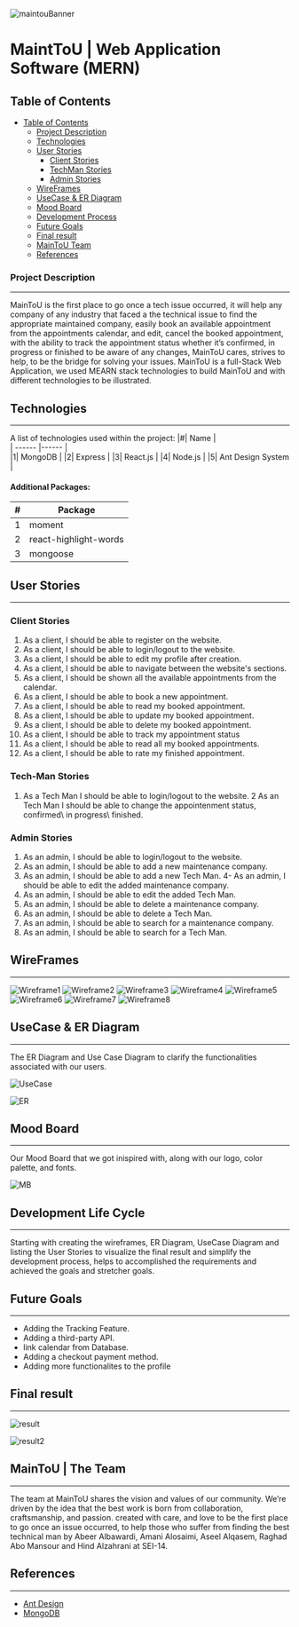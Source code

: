 ![maintouBanner](./frontend/src/images/ReadmeImages/maintouBanner.png)

# MaintToU | Web Application Software (MERN)
## Table of Contents
- [Table of Contents](#table-of-contents)
  - [Project Description](#project-description)
  - [Technologies](#technologies)
  - [User Stories](#user-stories)
    - [Client Stories](#Client-stories)
    - [TechMan Stories](#TechMan-stories)
    - [Admin Stories](#Admin-stories)
  - [WireFrames](#wireframes)
  - [UseCase & ER Diagram](#usecase--er-diagram)
  - [Mood Board](#mood-board)
  - [Development Process](#development-process)
  - [Future Goals](#future-goals)
  - [Final result](#final-result)
  - [MainToU Team](#flancer-team)
  - [References](#references)
### Project Description
***
MainToU is the first place to go once a tech issue occurred, it will help any company of any industry that faced a the technical issue to find the appropriate maintained company, easily book an available appointment from the appointments calendar, and edit, cancel the booked appointment, with the ability to track the appointment status whether it’s confirmed, in progress or finished to be aware of any changes, MainToU cares, strives to help, to be the bridge for solving your issues. MainToU is a full-Stack Web Application, we used MEARN stack technologies to build MainToU and with different technologies to be illustrated.

## Technologies
***
A list of technologies used within the project:
|#| Name |  
| ------ |------ |  
|1| MongoDB | 
|2| Express |
|3| React.js |
|4| Node.js |
|5| Ant Design System |

#### Additional Packages:
|#| Package |  
| ------ |------ |  
|1| moment | 
|2| react-highlight-words |
|3| mongoose |




## User Stories
***
### Client Stories
1. As a client, I should be able to register on the website.
2.  As a client, I should be able to login/logout to the website.
3.  As a client, I should be able to edit my profile after creation.
4. As a client, I should be able to navigate between the website's sections.
5.  As a client, I should be shown all the available appointments from the calendar.
6.  As a client, I should be able to book a new appointment.
7.  As a client, I should be able to read my booked appointment.
8.  As a client, I should be able to update my booked appointment.
9.  As a client, I should be able to delete my booked appointment.
10.  As a client, I should be able to track my appointment status
11.  As a client, I should be able to read all my booked appointments.
12.  As a client, I should be able to rate my finished appointment.
 ### Tech-Man Stories

1. As a Tech Man I should be able to login/logout to the website.
2 As an Tech Man I should be able to change the appointenment status, confirmed\ in progress\ finished. 

### Admin Stories

1.  As an admin, I should be able to login/logout to the website.
2.  As an admin, I should be able to add a new maintenance company.
3.  As an admin, I should be able to add a new Tech Man.
4-  As an admin, I should be able to edit the added maintenance company.
5.  As an admin, I should be able to edit the added Tech Man.
6.  As an admin, I should be able to delete a maintenance company.
7.  As an admin, I should be able to delete a Tech Man.
8.  As an admin, I should be able to search for a maintenance company.
9.  As an admin, I should be able to search for a Tech Man.
## WireFrames
***
![Wireframe1](./frontend/src/images/ReadmeImages/home.png)
![Wireframe2](./frontend/src/images/ReadmeImages/Calender.png)
![Wireframe3](./frontend/src/images/ReadmeImages/login.png)
![Wireframe4](./frontend/src/images/ReadmeImages/profile.png)
![Wireframe5](./frontend/src/images/ReadmeImages/signup.png)
![Wireframe6](./frontend/src/images/ReadmeImages/track.png)
![Wireframe7](./frontend/src/images/ReadmeImages/addmaincompany.png)
![Wireframe8](./frontend/src/images/ReadmeImages/addtechnicalman.png)

## UseCase & ER Diagram
***
The ER Diagram and Use Case Diagram to clarify the functionalities associated with our users.

![UseCase](./frontend/src/images/ReadmeImages/UC.png)

![ER](./frontend/src/images/ReadmeImages/ER.png)

## Mood Board
***
Our Mood Board that we got inispired with, along with our logo, color palette, and fonts.

![MB](./frontend/src/images/ReadmeImages/maintoMB.png)

## Development Life Cycle
***
Starting with creating the wireframes, ER Diagram, UseCase Diagram and listing the User Stories to visualize the final result and simplify the development process, helps to accomplished the requirements and achieved the goals and stretcher goals.

## Future Goals
***
- Adding the Tracking Feature.
- Adding a third-party API.
- link calendar from Database.
- Adding a checkout payment method.
- Adding more functionalites to the profile

## Final result
***
![result](./frontend/src/images/ReadmeImages/MainToU.gif)

![result2](./frontend/src/images/ReadmeImages/MainToU2.gif)



## MainToU | The Team
***
The team at MainToU shares the vision and values of our community. We’re driven by the idea that the best work is born from collaboration, craftsmanship, and passion. created with care, and love to be the first place to go once an issue occurred, to help those who suffer from finding the best technical man by Abeer Albawardi, Amani Alosaimi, Aseel Alqasem, Raghad Abo Mansour and Hind Alzahrani at SEI-14.

## References
***
- [Ant Design](https://ant.design/)
- [MongoDB](https://www.mongodb.com/cloud/atlas)

